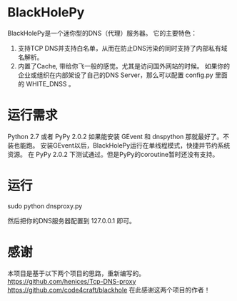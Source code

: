 BlackHolePy
===========

BlackHolePy是一个迷你型的DNS（代理）服务器。
它的主要特色：
1) 支持TCP DNS并支持白名单，从而在防止DNS污染的同时支持了内部私有域名解析。
2) 内置了Cache, 带给你飞一般的感觉。尤其是访问国外网站的时候。
如果你的企业或组织在内部架设了自己的DNS Server，那么可以配置 config.py 里面的 WHITE_DNSS 。


运行需求
===========
Python 2.7 或者 PyPy 2.0.2
如果能安装 GEvent 和 dnspython 那就最好了。不装也能跑。
安装GEvent以后，BlackHolePy运行在单线程模式，快捷并节约系统资源。
在 PyPy 2.0.2 下测试通过。但是PyPy的coroutine暂时还没有支持。

运行
===========
sudo python dnsproxy.py

然后把你的DNS服务器配置到 127.0.0.1 即可。

感谢
===========
本项目是基于以下两个项目的思路，重新编写的。
https://github.com/henices/Tcp-DNS-proxy
https://github.com/code4craft/blackhole
在此感谢这两个项目的作者！





